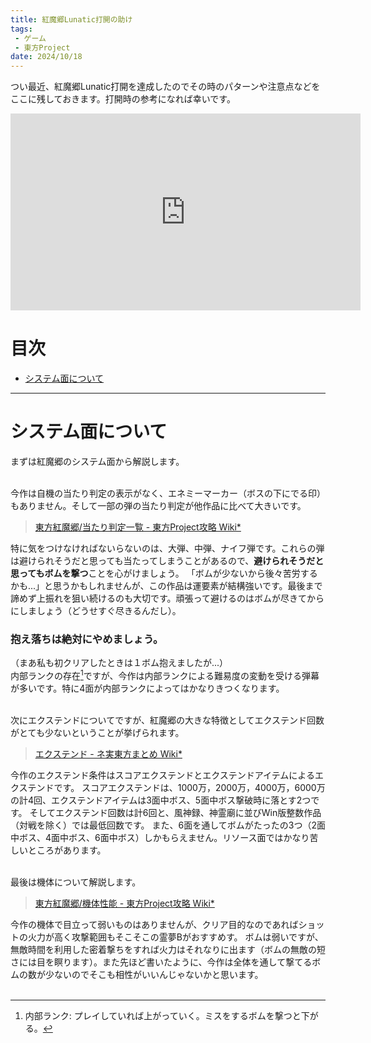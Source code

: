 ```yaml
---
title: 紅魔郷Lunatic打開の助け
tags:
 - ゲーム
 - 東方Project
date: 2024/10/18
---
```


つい最近、紅魔郷Lunatic打開を達成したのでその時のパターンや注意点などをここに残しておきます。打開時の参考になれば幸いです。

<iframe width="560" height="315" src="https://www.youtube.com/embed/EpTwk4FYxb0?si=ZZvusI3Pr-D8zdS6" title="YouTube video player" frameborder="0" allow="accelerometer; autoplay; clipboard-write; encrypted-media; gyroscope; picture-in-picture; web-share" referrerpolicy="strict-origin-when-cross-origin" allowfullscreen></iframe>


# 目次
- [システム面について](#システム面について)

---

# システム面について
まずは紅魔郷のシステム面から解説します。<br><br>

今作は自機の当たり判定の表示がなく、エネミーマーカー（ボスの下にでる印）もありません。そして一部の弾の当たり判定が他作品に比べて大きいです。

> [東方紅魔郷/当たり判定一覧 - 東方Project攻略 Wiki*](https://wikiwiki.jp/thk/%E7%B4%85/%E5%88%A4%E5%AE%9A)

特に気をつけなければないらないのは、大弾、中弾、ナイフ弾です。これらの弾は避けられそうだと思っても当たってしまうことがあるので、**避けられそうだと思ってもボムを撃つ**ことを心がけましょう。
「ボムが少ないから後々苦労するかも...」と思うかもしれませんが、この作品は運要素が結構強いです。最後まで諦めず上振れを狙い続けるのも大切です。頑張って避けるのはボムが尽きてからにしましょう（どうせすぐ尽きるんだし）。
### 抱え落ちは絶対にやめましょう。
（まあ私も初クリアしたときは１ボム抱えましたが...）<br>
内部ランクの存在[^1]ですが、今作は内部ランクによる難易度の変動を受ける弾幕が多いです。特に4面が内部ランクによってはかなりきつくなります。
<br><br>

次にエクステンドについてですが、紅魔郷の大きな特徴としてエクステンド回数がとても少ないということが挙げられます。

> [エクステンド - ネ実東方まとめ Wiki*](https://wikiwiki.jp/ogametoho/%E3%82%A8%E3%82%AF%E3%82%B9%E3%83%86%E3%83%B3%E3%83%89)

今作のエクステンド条件はスコアエクステンドとエクステンドアイテムによるエクステンドです。
スコアエクステンドは、1000万，2000万，4000万，6000万の計4回、エクステンドアイテムは3面中ボス、5面中ボス撃破時に落とす2つです。
そしてエクステンド回数は計6回と、風神録、神霊廟に並びWin版整数作品（対戦を除く）では最低回数です。
また、6面を通してボムがたったの3つ（2面中ボス、4面中ボス、6面中ボス）しかもらえません。リソース面ではかなり苦しいところがあります。<br><br>

最後は機体について解説します。

> [東方紅魔郷/機体性能 - 東方Project攻略 Wiki*](https://wikiwiki.jp/thk/%E7%B4%85/Player)

今作の機体で目立って弱いものはありませんが、クリア目的なのであればショットの火力が高く攻撃範囲もそこそこの霊夢Bがおすすめす。
ボムは弱いですが、無敵時間を利用した密着撃ちをすれば火力はそれなりに出ます（ボムの無敵の短さには目を瞑ります）。また先ほど書いたように、今作は全体を通して撃てるボムの数が少ないのでそこも相性がいいんじゃないかと思います。
<br><br>

[^1]: 内部ランク: プレイしていれば上がっていく。ミスをするボムを撃つと下がる。
